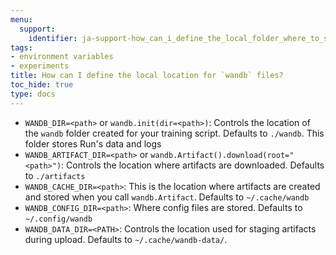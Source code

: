 ```yaml
---
menu:
  support:
    identifier: ja-support-how_can_i_define_the_local_folder_where_to_save_the_wandb_files
tags:
- environment variables
- experiments
title: How can I define the local location for `wandb` files?
toc_hide: true
type: docs
---
```


- `WANDB_DIR=<path>` or `wandb.init(dir=<path>)`: Controls the location of the `wandb` folder created for your training script. Defaults to `./wandb`. This folder stores Run's data and logs
- `WANDB_ARTIFACT_DIR=<path>` or `wandb.Artifact().download(root="<path>")`: Controls the location where artifacts are downloaded. Defaults to `./artifacts`
- `WANDB_CACHE_DIR=<path>`: This is the location where artifacts are created and stored when you call `wandb.Artifact`. Defaults to `~/.cache/wandb`
- `WANDB_CONFIG_DIR=<path>`: Where config files are stored. Defaults to `~/.config/wandb`
- `WANDB_DATA_DIR=<PATH>`: Controls the location used for staging artifacts during upload. Defaults to `~/.cache/wandb-data/`.